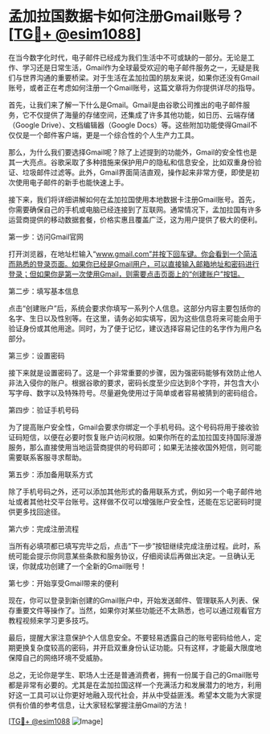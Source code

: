 # 孟加拉国数据卡如何注册Gmail账号？[[TG💪+ @esim1088](https://t.me/s/esim1088)]

在当今数字化时代，电子邮件已经成为我们生活中不可或缺的一部分。无论是工作、学习还是日常生活，Gmail作为全球最受欢迎的电子邮件服务之一，无疑是我们与世界沟通的重要桥梁。对于生活在孟加拉国的朋友来说，如果你还没有Gmail账号，或者正在考虑如何注册一个Gmail账号，这篇文章将为你提供详尽的指导。

首先，让我们来了解一下什么是Gmail。Gmail是由谷歌公司推出的电子邮件服务，它不仅提供了海量的存储空间，还集成了许多其他功能，如日历、云端存储（Google Drive）、文档编辑器（Google Docs）等。这些附加功能使得Gmail不仅仅是一个邮件客户端，更是一个综合性的个人生产力工具。

那么，为什么我们要选择Gmail呢？除了上述提到的功能外，Gmail的安全性也是其一大亮点。谷歌采取了多种措施来保护用户的隐私和信息安全，比如双重身份验证、垃圾邮件过滤等。此外，Gmail界面简洁直观，操作起来非常方便，即使是初次使用电子邮件的新手也能快速上手。

接下来，我们将详细讲解如何在孟加拉国使用本地数据卡注册Gmail账号。首先，你需要确保自己的手机或电脑已经连接到了互联网。通常情况下，孟加拉国有许多运营商提供的移动数据套餐，价格实惠且覆盖广泛，这为用户提供了极大的便利。

第一步：访问Gmail官网

打开浏览器，在地址栏输入“www.gmail.com”并按下回车键。你会看到一个简洁而熟悉的登录页面。如果你已经是Gmail用户，可以直接输入邮箱地址和密码进行登录；但如果你是第一次使用Gmail，则需要点击页面上的“创建账户”按钮。

第二步：填写基本信息

点击“创建账户”后，系统会要求你填写一系列个人信息。这部分内容主要包括你的名字、生日以及性别等。在这里，请务必如实填写，因为这些信息将来可能会用于验证身份或其他用途。同时，为了便于记忆，建议选择容易记住的名字作为用户名部分。

第三步：设置密码

接下来就是设置密码了。这是一个非常重要的步骤，因为强密码能够有效防止他人非法入侵你的账户。根据谷歌的要求，密码长度至少应达到8个字符，并包含大小写字母、数字以及特殊符号。尽量避免使用过于简单或者容易被猜到的密码组合。

第四步：验证手机号码

为了提高账户安全性，Gmail会要求你绑定一个手机号码。这个号码将用于接收验证码短信，以便在必要时恢复账户访问权限。如果你所在的孟加拉国支持国际漫游服务，那么直接使用当地运营商提供的号码即可；如果无法接收国外短信，则可能需要联系客服寻求帮助。

第五步：添加备用联系方式

除了手机号码之外，还可以添加其他形式的备用联系方式，例如另一个电子邮件地址或者其他社交平台账号。这样做不仅可以增强账户安全性，还能在忘记密码时提供更多找回途径。

第六步：完成注册流程

当所有必填项都已填写完毕之后，点击“下一步”按钮继续完成注册过程。此时，系统可能会提示你同意某些条款和服务协议，仔细阅读后再做出决定。一旦确认无误，你就成功创建了一个全新的Gmail账号！

第七步：开始享受Gmail带来的便利

现在，你可以登录到新创建的Gmail账户中，开始发送邮件、管理联系人列表、保存重要文件等操作了。当然，如果你对某些功能还不太熟悉，也可以通过观看官方教程视频来学习更多技巧。

最后，提醒大家注意保护个人信息安全。不要轻易透露自己的账号密码给他人，定期更换复杂度较高的密码，并开启双重身份认证功能。只有这样，才能最大限度地保障自己的网络环境不受威胁。

总之，无论你是学生、职场人士还是普通消费者，拥有一份属于自己的Gmail账号都是非常有必要的。尤其是在孟加拉国这样一个充满活力和发展潜力的地方，利用好这一工具可以让你更好地融入现代社会，并从中受益匪浅。希望本文能为大家提供有价值的参考信息，让大家轻松掌握注册Gmail的方法！

[[TG💪+ @esim1088](https://t.me/s/esim1088) ![Image](https://i.postimg.cc/4NQfJmqS/Snipaste-2025-05-13-00-14-12.png)]
